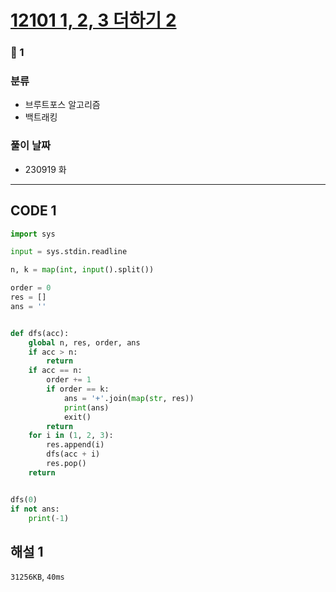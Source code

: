 # [12101 1, 2, 3 더하기 2](https://www.acmicpc.net/problem/12101)

### 🥈 1

### 분류

- 브루트포스 알고리즘
- 백트래킹

### 풀이 날짜

- 230919 화

---

## CODE 1

```python
import sys

input = sys.stdin.readline

n, k = map(int, input().split())

order = 0
res = []
ans = ''


def dfs(acc):
    global n, res, order, ans
    if acc > n:
        return
    if acc == n:
        order += 1
        if order == k:
            ans = '+'.join(map(str, res))
            print(ans)
            exit()
        return
    for i in (1, 2, 3):
        res.append(i)
        dfs(acc + i)
        res.pop()
    return


dfs(0)
if not ans:
    print(-1)
```

## 해설 1

`31256KB`, `40ms`
